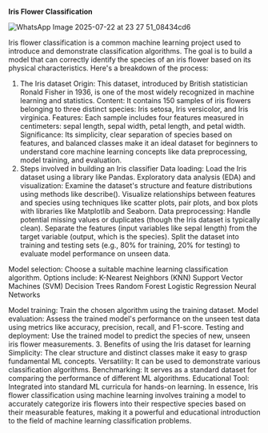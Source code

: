 **Iris Flower Classification**

![WhatsApp Image 2025-07-22 at 23 27 51_08434cd6](https://github.com/user-attachments/assets/b0a4140d-3d9d-4633-af53-efd8823e78a6)




Iris flower classification is a common machine learning project used to introduce and demonstrate classification algorithms. The goal is to build a model that can correctly identify the species of an iris flower based on its physical characteristics. 
Here's a breakdown of the process:
1. The Iris dataset
Origin: This dataset, introduced by British statistician Ronald Fisher in 1936, is one of the most widely recognized in machine learning and statistics.
Content: It contains 150 samples of iris flowers belonging to three distinct species: Iris setosa, Iris versicolor, and Iris virginica.
Features: Each sample includes four features measured in centimeters: sepal length, sepal width, petal length, and petal width.
Significance: Its simplicity, clear separation of species based on features, and balanced classes make it an ideal dataset for beginners to understand core machine learning concepts like data preprocessing, model training, and evaluation. 
2. Steps involved in building an Iris classifier
Data loading: Load the Iris dataset using a library like Pandas.
Exploratory data analysis (EDA) and visualization:
Examine the dataset's structure and feature distributions using methods like describe().
Visualize relationships between features and species using techniques like scatter plots, pair plots, and box plots with libraries like Matplotlib and Seaborn.
Data preprocessing:
Handle potential missing values or duplicates (though the Iris dataset is typically clean).
Separate the features (input variables like sepal length) from the target variable (output, which is the species).
Split the dataset into training and testing sets (e.g., 80% for training, 20% for testing) to evaluate model performance on unseen data.

Model selection: Choose a suitable machine learning classification algorithm. Options include:
K-Nearest Neighbors (KNN)
Support Vector Machines (SVM)
Decision Trees
Random Forest
Logistic Regression
Neural Networks

Model training: Train the chosen algorithm using the training dataset.
Model evaluation: Assess the trained model's performance on the unseen test data using metrics like accuracy, precision, recall, and F1-score.
Testing and deployment: Use the trained model to predict the species of new, unseen iris flower measurements. 
3. Benefits of using the Iris dataset for learning
Simplicity: The clear structure and distinct classes make it easy to grasp fundamental ML concepts.
Versatility: It can be used to demonstrate various classification algorithms.
Benchmarking: It serves as a standard dataset for comparing the performance of different ML algorithms.
Educational Tool: Integrated into standard ML curricula for hands-on learning. 
In essence, Iris flower classification using machine learning involves training a model to accurately categorize iris flowers into their respective species based on their measurable features, making it a powerful and educational introduction to the field of machine learning classification problems.


